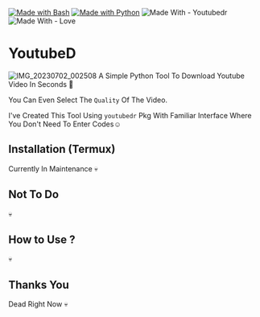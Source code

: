 <a href="https://www.gnu.org/software/bash/" title="Go to Bash homepage"><img src="https://img.shields.io/badge/Bash-%3E=3-blue?logo=gnu-bash&logoColor=white" alt="Made with Bash"></a>
[![Made with Python](https://img.shields.io/badge/Python->=3.6-blue?logo=python&logoColor=white)](https://python.org "Go to Python homepage")
![Made With - Youtubedr](https://img.shields.io/badge/Made_With-Youtubedr-2ea44f)
![Made With - Love](https://img.shields.io/badge/Made_With-Love-red)

# YoutubeD
![IMG_20230702_002508](https://github.com/TnYtCoder/YoutubeD/assets/115485810/20005828-630e-4e3e-9642-95ef3866a953)
A Simple Python Tool To Download Youtube Video In Seconds 👾

You Can Even Select The `Quality` Of The Video.

I've Created This Tool Using `youtubedr`
Pkg With Familiar Interface Where You Don't Need To Enter Codes☺️

## Installation (Termux)

Currently In Maintenance 💀

## Not To Do 

💀

## How to Use ?

💀

## Thanks You

Dead Right Now 💀
